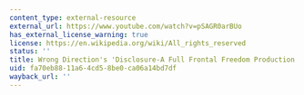 ```yaml
---
content_type: external-resource
external_url: https://www.youtube.com/watch?v=pSAGR0arBUo
has_external_license_warning: true
license: https://en.wikipedia.org/wiki/All_rights_reserved
status: ''
title: Wrong Direction's 'Disclosure-A Full Frontal Freedom Production'
uid: fa70eb88-11a6-4cd5-8be0-ca06a14bd7df
wayback_url: ''
---
```

